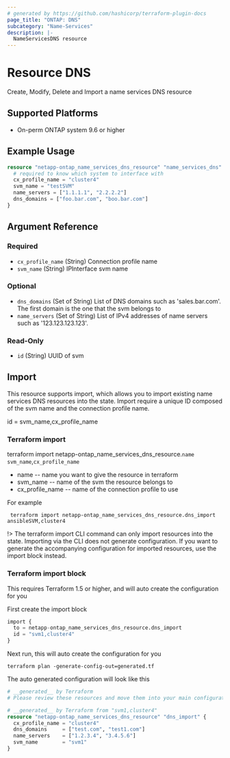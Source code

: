 ```yaml
---
# generated by https://github.com/hashicorp/terraform-plugin-docs
page_title: "ONTAP: DNS"
subcategory: "Name-Services"
description: |-
  NameServicesDNS resource
---
```


# Resource DNS

Create, Modify, Delete and Import a name services DNS resource

## Supported Platforms
* On-perm ONTAP system 9.6 or higher

[comment]: <> (TODO: Add support for Amazon FSx for NetApp ONTAP )

## Example Usage
```terraform
resource "netapp-ontap_name_services_dns_resource" "name_services_dns" {
  # required to know which system to interface with
  cx_profile_name = "cluster4"
  svm_name = "testSVM"
  name_servers = ["1.1.1.1", "2.2.2.2"]
  dns_domains = ["foo.bar.com", "boo.bar.com"]
}
```

<!-- schema generated by tfplugindocs -->
## Argument Reference

### Required

- `cx_profile_name` (String) Connection profile name
- `svm_name` (String) IPInterface svm name

### Optional

- `dns_domains` (Set of String) List of DNS domains such as 'sales.bar.com'. The first domain is the one that the svm belongs to
- `name_servers` (Set of String) List of IPv4 addresses of name servers such as '123.123.123.123'.

### Read-Only

- `id` (String) UUID of svm

## Import
This resource supports import, which allows you to import existing name services DNS resources into the state.
Import require a unique ID composed of the svm name and the connection profile name.

id = svm_name,cx_profile_name
### Terraform import
terraform import netapp-ontap_name_services_dns_resource.`name` `svm_name`,`cx_profile_name`
* name -- name you want to give the resource in terraform
* svm_name -- name of the svm the resource belongs to
* cx_profile_name -- name of the connection profile to use

For example
```shell
 terraform import netapp-ontap_name_services_dns_resource.dns_import ansibleSVM,cluster4
```

!> The terraform import CLI command can only import resources into the state. Importing via the CLI does not generate configuration. If you want to generate the accompanying configuration for imported resources, use the import block instead.

### Terraform import block
This requires Terraform 1.5 or higher, and will auto create the configuration for you

First create the import block
```terraform
import {
  to = netapp-ontap_name_services_dns_resource.dns_import
  id = "svm1,cluster4"
}
```
Next run, this will auto create the configuration for you
```shell
terraform plan -generate-config-out=generated.tf
```
The auto generated configuration will look like this
```terraform
# __generated__ by Terraform
# Please review these resources and move them into your main configuration files.

# __generated__ by Terraform from "svm1,cluster4"
resource "netapp-ontap_name_services_dns_resource" "dns_import" {
  cx_profile_name = "cluster4"
  dns_domains     = ["test.com", "test1.com"]
  name_servers    = ["1.2.3.4", "3.4.5.6"]
  svm_name        = "svm1"
}
```


